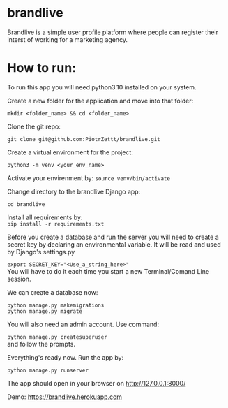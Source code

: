 # brandlive
Brandlive is a simple user profile platform where people can register their interst of working for a marketing agency.


# How to run:
To run this app you will need python3.10 installed on your system.  

Create a new folder for the application and move into that folder:  

```mkdir <folder_name> && cd <folder_name>```  

Clone the git repo:  

```git clone git@github.com:PiotrZettt/brandlive.git```  

Create a virtual environment for the project:  

```python3 -m venv <your_env_name>```  

Activate your envirenment by:
```source venv/bin/activate```

Change directory to the brandlive Django app:  

```cd brandlive```  

Install all requirements by:  
```pip install -r requirements.txt```

Before you create a database and run the server you will need to create a secret key by declaring an environmental variable. It will be read and used by Django's settings.py  

```export SECRET_KEY="<Use_a_string_here>"```  
You will have to do it each time you start a new Terminal/Comand Line session.

We can create a database now:  

```python manage.py makemigrations```  
```python manage.py migrate```  

You will also need an admin account. Use command:  

```python manage.py createsuperuser```  
and follow the prompts.  

Everything's ready now. Run the app by:  

```python manage.py runserver```

The app should open in your browser on http://127.0.0.1:8000/


Demo: https://brandlive.herokuapp.com
